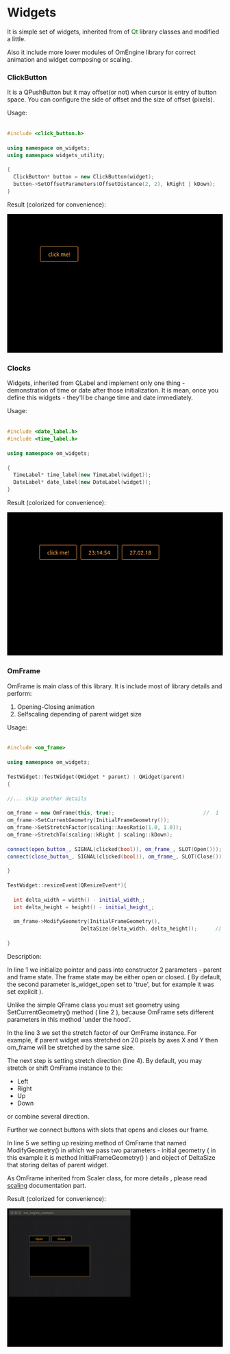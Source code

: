 # Widgets

It is simple set of widgets, inherited from of <span style="color:green">Qt</span> library classes and
modified a little.

Also it include more lower modules of OmEngine library for correct
animation and widget composing or scaling.

### ClickButton

It is a QPushButton but it may offset(or not) when cursor is entry of button
space. You can configure the side of offset and the size of offset (pixels).

Usage: 

```C++

#include <click_button.h>

using namespace om_widgets;
using namespace widgets_utility;

{
  ClickButton* button = new ClickButton(widget);
  button->SetOffsetParameters(OffsetDistance(2, 2), kRight | kDown);
}

```

Result (colorized for convenience):

<img src='https://github.com/OrdinaryMind/om_engine/blob/om_engine_v_1_0/examples/click_button_example.gif'>

### Clocks

Widgets, inherited from QLabel and implement only one thing - demonstration
of time or date after those initialization. It is mean, once you define this
widgets - they'll be change time and date immediately.

Usage:

```C++

#include <date_label.h>
#include <time_label.h> 

using namespace om_widgets;

{
  TimeLabel* time_label(new TimeLabel(widget));
  DateLabel* date_label(new DateLabel(widget));
}

```

Result (colorized for convenience):

<img src='https://github.com/OrdinaryMind/om_engine/blob/om_engine_v_1_0/examples/time_and_date_example.gif'>

### OmFrame

OmFrame is main class of this library. It is include most of library details and perform:

1. Opening-Closing animation
2. Selfscaling depending of parent widget size

Usage:

```C++

#include <om_frame>

using namespace om_widgets;

TestWidget::TestWidget(QWidget * parent) : QWidget(parent) 
{

//... skip another details

om_frame = new OmFrame(this, true);								//	1
om_frame->SetCurrentGeometry(InitialFrameGeometry());						//	2
om_frame->SetStretchFactor(scaling::AxesRatio(1.0, 1.0));					//	3
om_frame->StretchTo(scaling::kRight | scaling::kDown);						//	4

connect(open_button_, SIGNAL(clicked(bool)), om_frame_, SLOT(Open()));
connect(close_button_, SIGNAL(clicked(bool)), om_frame_, SLOT(Close()));

}

TestWidget::resizeEvent(QResizeEvent*){

  int delta_width = width() - initial_width_;
  int delta_height = height() - initial_height_;

  om_frame->ModifyGeometry(InitialFrameGeometry(), 
						DeltaSize(delta_width, delta_height));		//	5

}

```

Description:

In line 1 we initialize pointer and pass into constructor 2 parameters - parent and frame state. The frame state may be either open or closed. ( By default, the second parameter is_widget_open set to 'true', but for example it was set explicit ).

Unlike the simple QFrame class you must set geometry using SetCurrentGeometry() method ( line 2 ), because OmFrame sets different parameters in this method 'under the hood'.

In the line 3 we set the stretch factor of our OmFrame instance. For example, if parent widget was stretched on 20 pixels by axes X and Y then om_frame will be stretched by the same size.

The next step is setting stretch direction (line 4). By default, you may stretch or shift OmFrame instance to the:

- Left
- Right
- Up
- Down

or combine several direction.

Further we connect buttons with slots that opens and closes our frame.

In line 5 we setting up resizing method of OmFrame that named ModifyGeometry() in which we pass two parameters - initial geometry ( in this example it is method InitialFrameGeometry() ) and object of DeltaSize that storing deltas of parent widget.

As OmFrame inherited from Scaler class, for more details , please read  [scaling](https://github.com/OrdinaryMind/om_engine/blob/om_engine_v_1_0/documentation/scaling.md)  documentation part.

Result (colorized for convenience):

<img src='https://github.com/OrdinaryMind/om_engine/blob/om_engine_v_1_0/examples/om_frame_example.gif'>